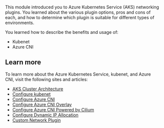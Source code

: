This module introduced you to Azure Kubernetes Service (AKS) networking plugins. You learned about the various plugin options, pros and cons of each, and how to determine which plugin is suitable for different types of environments.

You learned how to describe the benefits and usage of:

* Kubenet
* Azure CNI

## Learn more

To learn more about the Azure Kubernetes Service, kubenet, and Azure CNI, visit the following sites and articles:

* [AKS Cluster Architecture](/training/paths/aks-cluster-architecture)
* [Configure kubenet](/azure/aks/configure-kubenet)
* [Configure Azure CNI](/azure/aks/configure-azure-cni)
* [Configure Azure CNI Overlay](/azure/aks/azure-cni-overlay)
* [Configure Azure CNI Powered by Cilium](/azure/aks/azure-cni-powered-by-cilium)
* [Configure Dynamic IP Allocation](/azure/aks/configure-azure-cni-dynamic-ip-allocation)
* [Custom Network Plugin](/azure/aks/use-byo-cni)

